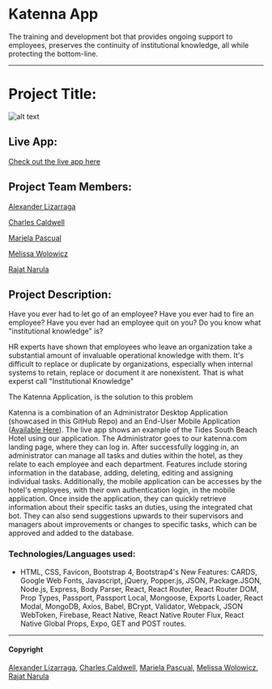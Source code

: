 # Katenna App

The training and development bot that provides ongoing support to employees, preserves the continuity of institutional knowledge, all while protecting the bottom-line.

---


# Project Title:

![alt text](https://katennamain.herokuapp.com/img/katennaBlack.svg "Katenna Logo")

## Live App:

[Check out the live app here](http://www.katenna.com/)

## Project Team Members:

[Alexander Lizarraga](https://github.com/buddyeorl)

[Charles Caldwell](https://github.com/ThoughtFool)

[Mariela Pascual](https://github.com/mariela2p)

[Melissa Wolowicz](https://github.com/m-wolowicz)

[Rajat Narula](https://github.com/boyrajat)

## Project Description:

Have you ever had to let go of an employee? Have you ever had to fire an employee? Have you ever had an employee quit on you? Do you know what "institutional knowledge" is?

HR experts have shown that employees who leave an organization take a substantial amount of invaluable operational knowledge with them. It's difficult to replace or duplicate by organizations, especially when internal systems to retain, replace or document it are nonexistent. That is what experst call "Institutional Knowledge"

The Katenna Application, is the solution to this problem

Katenna is a combination of an Administrator Desktop Application (showcased in this GitHub Repo) and an End-User Mobile Application ([Available Here](https://github.com/m-wolowicz/KatennaMobileApp)). The live app shows an example of the Tides South Beach Hotel using our application. The Administrator goes to our katenna.com landing page, where they can log in. After successfully logging in, an administrator can manage all tasks and duties within the hotel, as they relate to each employee and each department. Features include storing information in the database, adding, deleting, editing and assigning individual tasks. Additionally, the mobile application can be accesses by the hotel's employees, with their own authentication login, in the mobile application. Once inside the application, they can quickly retrieve information about their specific tasks an duties, using the integrated chat bot. They can also send suggestions upwards to their supervisors and managers about improvements or changes to specific tasks, which can be approved and added to the database. 

### Technologies/Languages used:

- HTML, CSS, Favicon, Bootstrap 4, Bootstrap4's New Features: CARDS, Google Web Fonts, Javascript, jQuery, Popper.js, JSON, Package.JSON, Node.js, Express, Body Parser, React, React Router, React Router DOM, Prop Types, Passport, Passport Local, Mongoose, Exports Loader, React Modal, MongoDB, Axios, Babel, BCrypt, Validator, Webpack, JSON WebToken, Firebase, React Native, React Native Router Flux, React Native Global Props, Expo, GET and POST routes.

- - -

#### Copyright

[Alexander Lizarraga](https://github.com/buddyeorl), [Charles Caldwell](https://github.com/ThoughtFool), [Mariela Pascual](https://github.com/mariela2p), [Melissa Wolowicz](https://github.com/m-wolowicz), [Rajat Narula](https://github.com/boyrajat)
